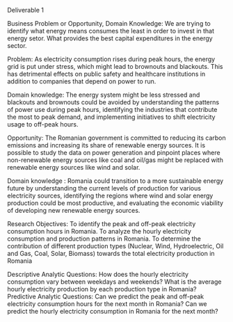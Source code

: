 Deliverable 1

Business Problem or Opportunity, Domain Knowledge: We are trying to identify what energy means consumes the least in order to invest in that energy setor. What provides the best capital expenditures in the energy sector.

Problem: As electricity consumption rises during peak hours, the energy grid is put under stress, which might lead to brownouts and blackouts. This has detrimental effects on public safety and healthcare institutions in addition to companies that depend on power to run.

Domain knowledge: The energy system might be less stressed and blackouts and brownouts could be avoided by understanding the patterns of power use during peak hours, identifying the industries that contribute the most to peak demand, and implementing initiatives to shift electricity usage to off-peak hours.

Opportunity: The Romanian government is committed to reducing its carbon emissions and increasing its share of renewable energy sources. It is possible to study the data on power generation and pinpoint places where non-renewable energy sources like coal and oil/gas might be replaced with renewable energy sources like wind and solar.

Domain knowledge : Romania could transition to a more sustainable energy future by understanding the current levels of production for various electricity sources, identifying the regions where wind and solar energy production could be most productive, and evaluating the economic viability of developing new renewable energy sources.

Research Objectives: To identify the peak and off-peak electricity consumption hours in Romania. To analyze the hourly electricity consumption and production patterns in Romania. To determine the contribution of different production types (Nuclear, Wind, Hydroelectric, Oil and Gas, Coal, Solar, Biomass) towards the total electricity production in Romania

Descriptive Analytic Questions: How does the hourly electricity consumption vary between weekdays and weekends? What is the average hourly electricity production by each production type in Romania? Predictive Analytic Questions: Can we predict the peak and off-peak electricity consumption hours for the next month in Romania? Can we predict the hourly electricity consumption in Romania for the next month?
